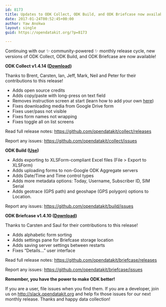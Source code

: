 ```yaml
---
id: 8173
title: Updates to ODK Collect, ODK Build, and ODK Briefcase now available
date: 2017-01-24T00:52:45+00:00
author: Yaw Anokwa
layout: single
guid: https://opendatakit.org/?p=8173

---
```

Continuing with our ✨ community-powered ✨ monthly release cycle, new versions of ODK Collect, ODK Build, and ODK Briefcase are now available!

**ODK Collect v1.4.14 ([Download](https://play.google.com/store/apps/details?id=org.odk.collect.android))**
  
Thanks to Brent, Carsten, Ian, Jeff, Mark, Neil and Peter for their contributions to this release!

  * Adds open source credits
  * Adds copy/paste with long-press on text field
  * Removes instruction screen at start (learn how to add your own [here](https://github.com/XLSForm/example-forms))
  * Fixes downloading media from Google Drive form
  * Fixes user/pass not visible
  * Fixes form names not wrapping
  * Fixes toggle all on list screens

Read full release notes: <https://github.com/opendatakit/collect/releases>
  
Report any issues: <https://github.com/opendatakit/collect/issues>

**ODK Build ([Use](https://build.opendatakit.org))**

  * Adds exporting to XLSForm-compliant Excel files (File > Export to XLSForm)
  * Adds uploading forms to non-Google ODK Aggregate servers
  * Adds Date/Time and Time control types 
  * Adds more metadata options: Today, Username, Subscriber ID, SIM Serial
  * Adds geotrace (GPS path) and geoshape (GPS polygon) options to Location.

Report any issues: <https://github.com/opendatakit/build/issues>

**ODK Briefcase v1.4.10 ([Download](https://opendatakit.org/downloads/download-category/briefcase/))**
  
Thanks to Carsten and Saul for their contributions to this release!

  * Adds alphabetic form sorting
  * Adds settings pane for Briefcase storage location
  * Adds saving server settings between restarts
  * Fixes &#8220;Details&#8230;&#8221; user interface

Read full release notes: <https://github.com/opendatakit/briefcase/releases>
  
Report any issues: <https://github.com/opendatakit/briefcase/issues>

**Remember, you have the power to make ODK better!**
  
If you are a user, file issues when you find them. If you are a developer, join us on <http://slack.opendatakit.org> and help fix those issues for our next monthly release. Thanks and happy data collection!
